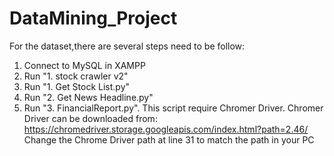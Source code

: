 # DataMining_Project
For the dataset,there are several steps need to be follow:
1. Connect to MySQL in XAMPP
2. Run "1. stock crawler v2"
3. Run "1. Get Stock List.py"
4. Run "2. Get News Headline.py"
5. Run "3. FinancialReport.py". 
This script require Chromer Driver.
Chromer Driver can be downloaded from: https://chromedriver.storage.googleapis.com/index.html?path=2.46/
Change the Chrome Driver path at line 31 to match the path in your PC
